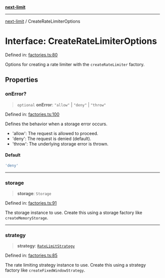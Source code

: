 [**next-limit**](../README.md)

***

[next-limit](../README.md) / CreateRateLimiterOptions

# Interface: CreateRateLimiterOptions

Defined in: [factories.ts:80](https://github.com/saoudi-h/next-limit/blob/e4a145e5bc3797945c61eb5f5c739ea59ac60269/src/factories.ts#L80)

Options for creating a rate limiter with the `createRateLimiter` factory.

## Properties

### onError?

> `optional` **onError**: `"allow"` \| `"deny"` \| `"throw"`

Defined in: [factories.ts:100](https://github.com/saoudi-h/next-limit/blob/e4a145e5bc3797945c61eb5f5c739ea59ac60269/src/factories.ts#L100)

Defines the behavior when a storage error occurs.
- 'allow': The request is allowed to proceed.
- 'deny': The request is denied (default).
- 'throw': The underlying storage error is thrown.

#### Default

```ts
'deny'
```

***

### storage

> **storage**: `Storage`

Defined in: [factories.ts:91](https://github.com/saoudi-h/next-limit/blob/e4a145e5bc3797945c61eb5f5c739ea59ac60269/src/factories.ts#L91)

The storage instance to use.
Create this using a storage factory like `createMemoryStorage`.

***

### strategy

> **strategy**: [`RateLimitStrategy`](RateLimitStrategy.md)

Defined in: [factories.ts:85](https://github.com/saoudi-h/next-limit/blob/e4a145e5bc3797945c61eb5f5c739ea59ac60269/src/factories.ts#L85)

The rate limiting strategy instance to use.
Create this using a strategy factory like `createFixedWindowStrategy`.

